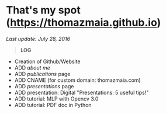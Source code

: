 # That's my spot (https://thomazmaia.github.io)
*Last update: July 28, 2016*

> **LOG**
* Creation of Github/Website
* ADD *about me*
* ADD *publications* page
* ADD CNAME (for custom domain: thomazmaia.com)
* ADD *presentations* page
* ADD presentation: Digital "Presentations: 5 useful tips!"
* ADD tutorial: MLP with Opencv 3.0
* ADD tutorial: PDF doc in Python
